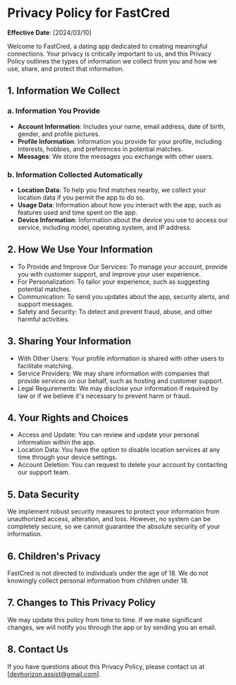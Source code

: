 # Privacy Policy for FastCred

**Effective Date**: [2024/03/10]

Welcome to FastCred, a dating app dedicated to creating meaningful connections. Your privacy is critically important to us, and this Privacy Policy outlines the types of information we collect from you and how we use, share, and protect that information.

## 1. Information We Collect

### a. Information You Provide

- **Account Information**: Includes your name, email address, date of birth, gender, and profile pictures.
- **Profile Information**: Information you provide for your profile, including interests, hobbies, and preferences in potential matches.
- **Messages**: We store the messages you exchange with other users.

### b. Information Collected Automatically

- **Location Data**: To help you find matches nearby, we collect your location data if you permit the app to do so.
- **Usage Data**: Information about how you interact with the app, such as features used and time spent on the app.
- **Device Information**: Information about the device you use to access our service, including model, operating system, and IP address.

## 2. How We Use Your Information

- To Provide and Improve Our Services: To manage your account, provide you with customer support, and improve your user experience.
- For Personalization: To tailor your experience, such as suggesting potential matches.
- Communication: To send you updates about the app, security alerts, and support messages.
- Safety and Security: To detect and prevent fraud, abuse, and other harmful activities.

## 3. Sharing Your Information

- With Other Users: Your profile information is shared with other users to facilitate matching.
- Service Providers: We may share information with companies that provide services on our behalf, such as hosting and customer support.
- Legal Requirements: We may disclose your information if required by law or if we believe it's necessary to prevent harm or fraud.

## 4. Your Rights and Choices

- Access and Update: You can review and update your personal information within the app.
- Location Data: You have the option to disable location services at any time through your device settings.
- Account Deletion: You can request to delete your account by contacting our support team.

## 5. Data Security

We implement robust security measures to protect your information from unauthorized access, alteration, and loss. However, no system can be completely secure, so we cannot guarantee the absolute security of your information.

## 6. Children's Privacy

FastCred is not directed to individuals under the age of 18. We do not knowingly collect personal information from children under 18.

## 7. Changes to This Privacy Policy

We may update this policy from time to time. If we make significant changes, we will notify you through the app or by sending you an email.

## 8. Contact Us

If you have questions about this Privacy Policy, please contact us at [devhorizon.assist@gmail.com].
